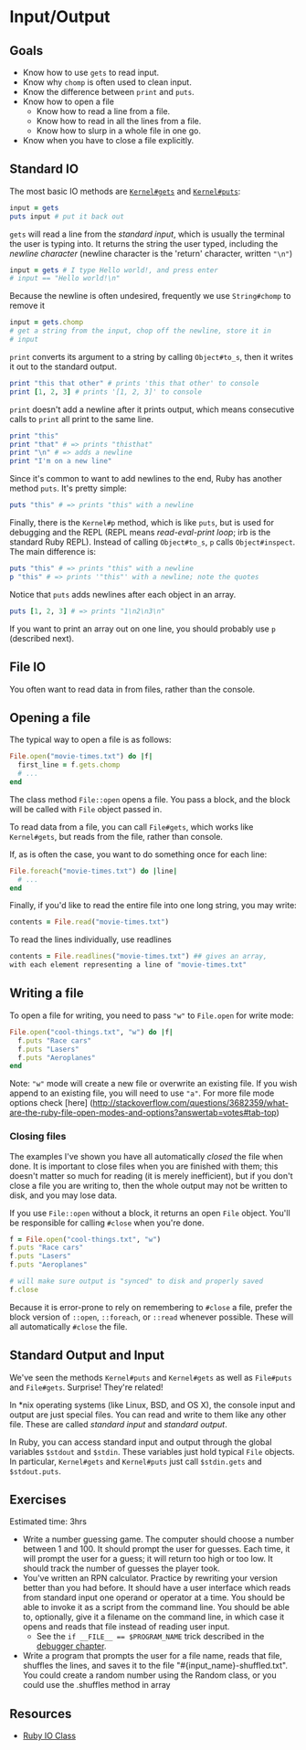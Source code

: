 # Input/Output

## Goals

* Know how to use `gets` to read input.
* Know why `chomp` is often used to clean input.
* Know the difference between `print` and `puts`.
* Know how to open a file
  * Know how to read a line from a file.
  * Know how to read in all the lines from a file.
  * Know how to slurp in a whole file in one go.
* Know when you have to close a file explicitly.

## Standard IO

The most basic IO methods are [`Kernel#gets`](http://www.ruby-doc.org/core-2.0/IO.html) and [`Kernel#puts`](http://www.ruby-doc.org/core-2.0/IO.html):

```ruby
input = gets
puts input # put it back out
```

`gets` will read a line from the *standard input*, which is usually
the terminal the user is typing into. It returns the string the user
typed, including the *newline character* (newline character is the
'return' character, written `"\n"`)

```ruby
input = gets # I type Hello world!, and press enter
# input == "Hello world!\n"
```

Because the newline is often undesired, frequently we use
`String#chomp` to remove it

```ruby
input = gets.chomp
# get a string from the input, chop off the newline, store it in
# input
```

`print` converts its argument to a string by calling `Object#to_s`,
then it writes it out to the standard output.

```ruby
print "this that other" # prints 'this that other' to console
print [1, 2, 3] # prints '[1, 2, 3]' to console
```

`print` doesn't add a newline after it prints output, which means
consecutive calls to `print` all print to the same line.

```ruby
print "this"
print "that" # => prints "thisthat"
print "\n" # => adds a newline
print "I'm on a new line"
```

Since it's common to want to add newlines to the end, Ruby has another
method `puts`. It's pretty simple:

```ruby
puts "this" # => prints "this" with a newline
```

Finally, there is the `Kernel#p` method, which is like `puts`, but is
used for debugging and the REPL (REPL means *read-eval-print loop*;
irb is the standard Ruby REPL). Instead of calling `Object#to_s`, `p`
calls `Object#inspect`. The main difference is:

```ruby
puts "this" # => prints "this" with a newline
p "this" # => prints '"this"' with a newline; note the quotes
```

Notice that `puts` adds newlines after each object in an array.

```ruby
puts [1, 2, 3] # => prints "1\n2\n3\n"
```

If you want to print an array out on one line, you should probably use
`p` (described next).

## File IO

You often want to read data in from files, rather than the console.

## Opening a file

The typical way to open a file is as follows:

```ruby
File.open("movie-times.txt") do |f|
  first_line = f.gets.chomp
  # ...
end
```

The class method `File::open` opens a file. You pass a block, and the
block will be called with `File` object passed in.

To read data from a file, you can call `File#gets`, which works like
`Kernel#gets`, but reads from the file, rather than console.

If, as is often the case, you want to do something once for each line:

```ruby
File.foreach("movie-times.txt") do |line|
  # ...
end
```

Finally, if you'd like to read the entire file into one long string,
you may write:

```ruby
contents = File.read("movie-times.txt")
```

To read the lines individually, use readlines
```ruby
contents = File.readlines("movie-times.txt") ## gives an array, 
with each element representing a line of "movie-times.txt"
```


## Writing a file

To open a file for writing, you need to pass `"w"` to `File.open` for
write mode:

```ruby
File.open("cool-things.txt", "w") do |f|
  f.puts "Race cars"
  f.puts "Lasers"
  f.puts "Aeroplanes"
end
```

Note: `"w"` mode will create a new file or overwrite an existing file. If you wish
append to an existing file, you will need to use `"a"`. For more file mode options 
check [here] (http://stackoverflow.com/questions/3682359/what-are-the-ruby-file-open-modes-and-options?answertab=votes#tab-top)

### Closing files

The examples I've shown you have all automatically *closed* the file
when done. It is important to close files when you are finished with
them; this doesn't matter so much for reading (it is merely
inefficient), but if you don't close a file you are writing to, then
the whole output may not be written to disk, and you may lose data.

If you use `File::open` without a block, it returns an open `File`
object. You'll be responsible for calling `#close` when you're done.

```ruby
f = File.open("cool-things.txt", "w")
f.puts "Race cars"
f.puts "Lasers"
f.puts "Aeroplanes"

# will make sure output is "synced" to disk and properly saved
f.close
```

Because it is error-prone to rely on remembering to `#close` a file,
prefer the block version of `::open`, `::foreach`, or `::read`
whenever possible. These will all automatically `#close` the file.

## Standard Output and Input

We've seen the methods `Kernel#puts` and `Kernel#gets` as well as
`File#puts` and `File#gets`. Surprise! They're related!

In \*nix operating systems (like Linux, BSD, and OS X), the console
input and output are just special files. You can read and write to
them like any other file. These are called *standard input* and
*standard output*.

In Ruby, you can access standard input and output through the global
variables `$stdout` and `$stdin`. These variables just hold typical
`File` objects. In particular, `Kernel#gets` and `Kernel#puts` just
call `$stdin.gets` and `$stdout.puts`.

## Exercises

Estimated time: 3hrs

* Write a number guessing game. The computer should choose a number
  between 1 and 100. It should prompt the user for guesses. Each
  time, it will prompt the user for a guess; it will return too high
  or too low. It should track the number of guesses the player took.
* You've written an RPN calculator. Practice by rewriting your version
  better than you had before. It should have a user interface which
  reads from standard input one operand or operator at a time. You
  should be able to invoke it as a script from the command line. You
  should be able to, optionally, give it a filename on the command
  line, in which case it opens and reads that file instead of reading
  user input.
    * See the `if __FILE__ == $PROGRAM_NAME` trick described in the
      [debugger chapter](../debugging/debugger.md).
* Write a program that prompts the user for a file name, reads that
  file, shuffles the lines, and saves it to the file
  "#{input_name}-shuffled.txt". You could create a random number using the Random class, or you could use the .shuffles method in array  

## Resources

* [Ruby IO Class](http://ruby-doc.org/core-2.0/IO.html)
